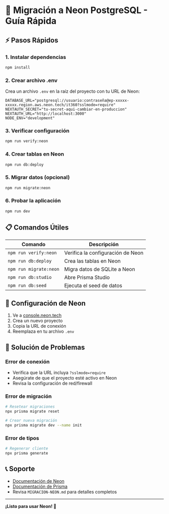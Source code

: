 # 🚀 Migración a Neon PostgreSQL - Guía Rápida

## ⚡ Pasos Rápidos

### 1. Instalar dependencias
```bash
npm install
```

### 2. Crear archivo .env
Crea un archivo `.env` en la raíz del proyecto con tu URL de Neon:

```env
DATABASE_URL="postgresql://usuario:contraseña@ep-xxxxx-xxxxx.region.aws.neon.tech/it360?sslmode=require"
NEXTAUTH_SECRET="tu-secret-aqui-cambiar-en-produccion"
NEXTAUTH_URL="http://localhost:3000"
NODE_ENV="development"
```

### 3. Verificar configuración
```bash
npm run verify:neon
```

### 4. Crear tablas en Neon
```bash
npm run db:deploy
```

### 5. Migrar datos (opcional)
```bash
npm run migrate:neon
```

### 6. Probar la aplicación
```bash
npm run dev
```

## 📋 Comandos Útiles

| Comando | Descripción |
|---------|-------------|
| `npm run verify:neon` | Verifica la configuración de Neon |
| `npm run db:deploy` | Crea las tablas en Neon |
| `npm run migrate:neon` | Migra datos de SQLite a Neon |
| `npm run db:studio` | Abre Prisma Studio |
| `npm run db:seed` | Ejecuta el seed de datos |

## 🔧 Configuración de Neon

1. Ve a [console.neon.tech](https://console.neon.tech)
2. Crea un nuevo proyecto
3. Copia la URL de conexión
4. Reemplaza en tu archivo `.env`

## 🚨 Solución de Problemas

### Error de conexión
- Verifica que la URL incluya `?sslmode=require`
- Asegúrate de que el proyecto esté activo en Neon
- Revisa la configuración de red/firewall

### Error de migración
```bash
# Resetear migraciones
npx prisma migrate reset

# Crear nueva migración
npx prisma migrate dev --name init
```

### Error de tipos
```bash
# Regenerar cliente
npx prisma generate
```

## 📞 Soporte

- [Documentación de Neon](https://neon.tech/docs)
- [Documentación de Prisma](https://www.prisma.io/docs)
- Revisa `MIGRACION-NEON.md` para detalles completos

---

**¡Listo para usar Neon! 🎉** 